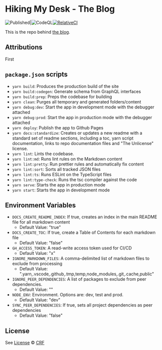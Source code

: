 # Hiking My Desk - The Blog

![Published](https://github.com/crfroehlich/blog/workflows/Publish/badge.svg)|![CodeQL](https://github.com/crfroehlich/blog/workflows/CodeQL/badge.svg)[![RelativeCI](https://badges.relative-ci.com/badges/FhGivCfBUxY4hemDJ4Rr?branch=master)](https://app.relative-ci.com/projects/FhGivCfBUxY4hemDJ4Rr)

This is the repo behind [the blog](https://blog.luddites.me).

## Attributions

First

## `package.json` scripts

- `yarn build`: Produces the production build of the site
- `yarn build:codegen`: Generate schema from GraphQL interfaces
- `yarn build:prep`: Preps the codebase for building
- `yarn clean`: Purges all temporary and generated folders/content
- `yarn debug:dev`: Start the app in development mode with the debugger attached
- `yarn debug:prod`: Start the app in production mode with the debugger attached
- `yarn deploy`: Publish the app to Github Pages
- `yarn docs:standardize`: Creates or updates a new readme with a standard set of readme sections, including a toc, yarn script documentation, links to repo documentation files and "The Unlicense" license.
- `yarn lint`: Lints the codebase.
- `yarn lint:md`: Runs lint rules on the Markdown content
- `yarn lint:pretty`: Run prettier rules and automatically fix content
- `yarn lint:sort`: Sorts all tracked JSON files
- `yarn lint:ts`: Runs ESLint on the TypeScript files
- `yarn lint:type-check`: Runs the tsc compiler against the code
- `yarn serve`: Starts the app in production mode
- `yarn start`: Starts the app in development mode

## Environment Variables

- `DOCS_CREATE_README_INDEX`: If true, creates an index in the main README file for all markdown content
  - Default Value: "true"
- `DOCS_CREATE_TOC`: If true, create a Table of Contents for each markdown file
  - Default Value: "false"
- `GH_ACCESS_TOKEN`: A read-write access token used for CI/CD
  - Default Value: "x"
- `IGNORE_MARKDOWN_FILES`: A comma-delimited list of markdown files to exclude from processing
  - Default Value: ".yarn,.vscode,.github,.tmp,temp,node_modules,.git,.cache,public"
- `IGNORE_PEER_DEPENDENCIES`: A list of packages to exclude from peer dependencies.
  - Default Value: ""
- `NODE_ENV`: Environment. Options are: dev, test and prod.
  - Default Value: "dev"
- `SYNC_PEER_DEPENDENCIES`: If true, sets all project dependencies as peer dependencies
  - Default Value: "false"

## License

See [License](./LICENSE)
© [CRF](https://blog.luddites.me)
